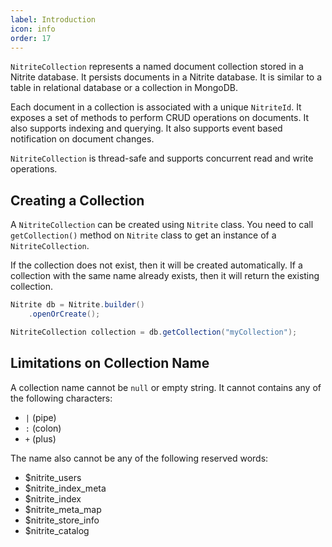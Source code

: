 ```yaml
---
label: Introduction
icon: info
order: 17
---
```


`NitriteCollection` represents a named document collection stored in a Nitrite database. It persists documents in a Nitrite database. It is similar to a table in relational database or a collection in MongoDB.

Each document in a collection is associated with a unique `NitriteId`. It exposes a set of methods to perform CRUD operations on documents. It also supports indexing and querying. It also supports event based notification on document changes.

`NitriteCollection` is thread-safe and supports concurrent read and write operations.

## Creating a Collection

A `NitriteCollection` can be created using `Nitrite` class. You need to call `getCollection()` method on `Nitrite` class to get an instance of a `NitriteCollection`.

If the collection does not exist, then it will be created automatically. If a collection with the same name already exists, then it will return the existing collection. 

```java
Nitrite db = Nitrite.builder()
    .openOrCreate();

NitriteCollection collection = db.getCollection("myCollection");
```

## Limitations on Collection Name

A collection name cannot be `null` or empty string. It cannot contains any of the following characters:

- `|` (pipe)
- `:` (colon)
- `+` (plus)

The name also cannot be any of the following reserved words:

- $nitrite_users
- $nitrite_index_meta
- $nitrite_index
- $nitrite_meta_map
- $nitrite_store_info
- $nitrite_catalog